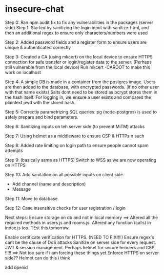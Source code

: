 # insecure-chat

Step 0:
Ran npm audit fix to fix any vulnerabilities in the packages (server side)
Step 1:
Started by sanitizing the login input with sanitize-html, and then an additional regex to ensure only characters/numbers were used

Step 2:
Added password fields and a register form to ensure users are unique & authenticated correctly

Step 3:
Created a CA (using mkcert) on the local device to ensure HTTPS connection for safe transfer or login/register data to the server.
(Perhaps still vulnerable from the local device)
Run mkcert -CAROOT
to make this work on localhost

Step 4:
A simple DB is made in a container from the postgres image.
Users are then added to the database, with encrypted passwords. (if no other user with that name exists) Salts dont need to be stored as bcrypt stores them in the hash itself.
For logging in, we ensure a user exists and compared the plaintext pwd with the stored hash.

Step 5:
Correctly parametrizing SQL queries:
pg (node-postgres) is used to safely prepare and bind parameters.

Step 6:
Sanitizing inputs on teh server side (to prevent MiTM) attacks

Step 7: Using helmet as a middleware
to ensure CSP & HTTPs n such

Step 8:
Added rate limiting on login path to ensure people cannot spam attempts

Step 9: (basically same as HTTPS)
Switch to WSS as we are now operating on HTTPS

Step 10:
Add sanitation on all possible inputs on client side.

- Add channel (name and description)
- Message

Step 11:
Move to database

Step 12: Case insensitive checks for user registration / login

Next steps:
Ensure storage on db and not in local memory ==> Altered all the required methods in users.js and rooms.js. Altered any function (calls) in index.js too. TEst this tomorrow.

Enable certificate verification for HTTPS. (NEED TO FIX!!!!)
Ensure regex's cant be the cause of DoS attacks
Sanitize on server side for every request.
JWT & session management.
Perhaps helmet for secure headers and CSP !!!!! ==> Not too sure if i am forcing these things yet
Enforce HTTPS on server side?? Helmet can do this i think

add openid
